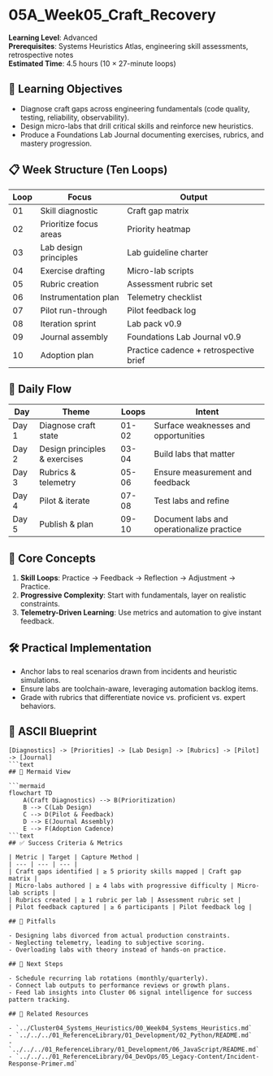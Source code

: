 ﻿# 05A_Week05_Craft_Recovery

**Learning Level**: Advanced  
**Prerequisites**: Systems Heuristics Atlas, engineering skill assessments, retrospective notes  
**Estimated Time**: 4.5 hours (10 × 27-minute loops)

## 🎯 Learning Objectives

- Diagnose craft gaps across engineering fundamentals (code quality, testing, reliability, observability).
- Design micro-labs that drill critical skills and reinforce new heuristics.
- Produce a Foundations Lab Journal documenting exercises, rubrics, and mastery progression.

## 📋 Week Structure (Ten Loops)

| Loop | Focus | Output |
| --- | --- | --- |
| 01 | Skill diagnostic | Craft gap matrix |
| 02 | Prioritize focus areas | Priority heatmap |
| 03 | Lab design principles | Lab guideline charter |
| 04 | Exercise drafting | Micro-lab scripts |
| 05 | Rubric creation | Assessment rubric set |
| 06 | Instrumentation plan | Telemetry checklist |
| 07 | Pilot run-through | Pilot feedback log |
| 08 | Iteration sprint | Lab pack v0.9 |
| 09 | Journal assembly | Foundations Lab Journal v0.9 |
| 10 | Adoption plan | Practice cadence + retrospective brief |

## 🔄 Daily Flow

| Day | Theme | Loops | Intent |
| --- | --- | --- | --- |
| Day 1 | Diagnose craft state | 01-02 | Surface weaknesses and opportunities |
| Day 2 | Design principles & exercises | 03-04 | Build labs that matter |
| Day 3 | Rubrics & telemetry | 05-06 | Ensure measurement and feedback |
| Day 4 | Pilot & iterate | 07-08 | Test labs and refine |
| Day 5 | Publish & plan | 09-10 | Document labs and operationalize practice |

## 🧠 Core Concepts

1. **Skill Loops**: Practice → Feedback → Reflection → Adjustment → Practice.
2. **Progressive Complexity**: Start with fundamentals, layer on realistic constraints.
3. **Telemetry-Driven Learning**: Use metrics and automation to give instant feedback.

## 🛠️ Practical Implementation

- Anchor labs to real scenarios drawn from incidents and heuristic simulations.
- Ensure labs are toolchain-aware, leveraging automation backlog items.
- Grade with rubrics that differentiate novice vs. proficient vs. expert behaviors.

## 📐 ASCII Blueprint

```text
[Diagnostics] -> [Priorities] -> [Lab Design] -> [Rubrics] -> [Pilot] -> [Journal]
```text
## 🧩 Mermaid View

```mermaid
flowchart TD
    A(Craft Diagnostics) --> B(Prioritization)
    B --> C(Lab Design)
    C --> D(Pilot & Feedback)
    D --> E(Journal Assembly)
    E --> F(Adoption Cadence)
```text
## ✅ Success Criteria & Metrics

| Metric | Target | Capture Method |
| --- | --- | --- |
| Craft gaps identified | ≥ 5 priority skills mapped | Craft gap matrix |
| Micro-labs authored | ≥ 4 labs with progressive difficulty | Micro-lab scripts |
| Rubrics created | ≥ 1 rubric per lab | Assessment rubric set |
| Pilot feedback captured | ≥ 6 participants | Pilot feedback log |

## 🚧 Pitfalls

- Designing labs divorced from actual production constraints.
- Neglecting telemetry, leading to subjective scoring.
- Overloading labs with theory instead of hands-on practice.

## 🧵 Next Steps

- Schedule recurring lab rotations (monthly/quarterly).
- Connect lab outputs to performance reviews or growth plans.
- Feed lab insights into Cluster 06 signal intelligence for success pattern tracking.

## 🔗 Related Resources

- `../Cluster04_Systems_Heuristics/00_Week04_Systems_Heuristics.md`
- `../../../01_ReferenceLibrary/01_Development/02_Python/README.md`
- `../../../01_ReferenceLibrary/01_Development/06_JavaScript/README.md`
- `../../../01_ReferenceLibrary/04_DevOps/05_Legacy-Content/Incident-Response-Primer.md`
